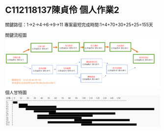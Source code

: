 # C112118137陳貞伶 個人作業2

關鍵路徑：1->2->4->6->9->11
專案最短完成時間:1+4+70+30+25+25=155天

關鍵流程圖
![關鍵流程圖](PERT關鍵流程.png)
個人甘特圖
![甘特圖](hw2_個人甘特圖.png)
